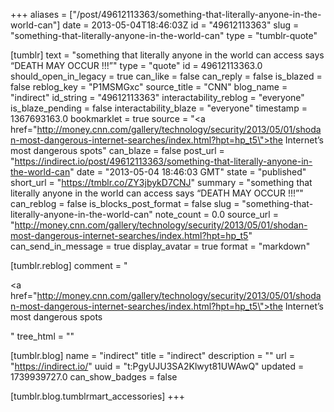 +++
aliases = ["/post/49612113363/something-that-literally-anyone-in-the-world-can"]
date = 2013-05-04T18:46:03Z
id = "49612113363"
slug = "something-that-literally-anyone-in-the-world-can"
type = "tumblr-quote"

[tumblr]
text = "something that literally anyone in the world can access says &ldquo;DEATH MAY OCCUR !!!&rdquo;"
type = "quote"
id = 49612113363.0
should_open_in_legacy = true
can_like = false
can_reply = false
is_blazed = false
reblog_key = "P1MSMGxc"
source_title = "CNN"
blog_name = "indirect"
id_string = "49612113363"
interactability_reblog = "everyone"
is_blaze_pending = false
interactability_blaze = "everyone"
timestamp = 1367693163.0
bookmarklet = true
source = "<a href=\"http://money.cnn.com/gallery/technology/security/2013/05/01/shodan-most-dangerous-internet-searches/index.html?hpt=hp_t5\">the Internet&rsquo;s most dangerous spots</a>"
can_blaze = false
post_url = "https://indirect.io/post/49612113363/something-that-literally-anyone-in-the-world-can"
date = "2013-05-04 18:46:03 GMT"
state = "published"
short_url = "https://tmblr.co/ZY3jbykD7CNJ"
summary = "something that literally anyone in the world can access says “DEATH MAY OCCUR !!!”"
can_reblog = false
is_blocks_post_format = false
slug = "something-that-literally-anyone-in-the-world-can"
note_count = 0.0
source_url = "http://money.cnn.com/gallery/technology/security/2013/05/01/shodan-most-dangerous-internet-searches/index.html?hpt=hp_t5"
can_send_in_message = true
display_avatar = true
format = "markdown"

[tumblr.reblog]
comment = "<p><a href=\"http://money.cnn.com/gallery/technology/security/2013/05/01/shodan-most-dangerous-internet-searches/index.html?hpt=hp_t5\">the Internet’s most dangerous spots</a></p>"
tree_html = ""

[tumblr.blog]
name = "indirect"
title = "indirect"
description = ""
url = "https://indirect.io/"
uuid = "t:PgyUJU3SA2Klwyt81UWAwQ"
updated = 1739939727.0
can_show_badges = false

[tumblr.blog.tumblrmart_accessories]
+++
